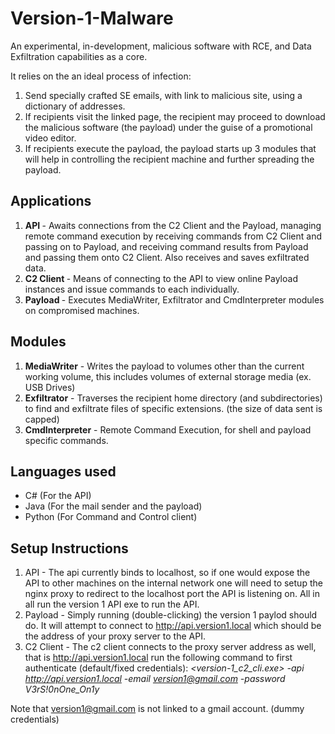 # Version-1-Malware
An experimental, in-development, malicious software with RCE, and Data Exfiltration capabilities as a core.

It relies on the an ideal process of infection:
1. Send specially crafted SE emails, with link to malicious site, using a dictionary of addresses.
2. If recipients visit the linked page, the recipient may proceed to download the malicious software (the payload) under the guise of a promotional video editor.
3. If recipients execute the payload, the payload starts up 3 modules that will help in controlling the recipient machine and further spreading the payload.

## Applications
1. <b> API </b> - Awaits connections from the C2 Client and the Payload, managing remote command execution by receiving commands from C2 Client and passing on to Payload, and receiving command results from Payload and passing them onto C2 Client. Also receives and saves exfiltrated data.
2. <b> C2 Client </b> - Means of connecting to the API to view online Payload instances and issue commands to each individually.
3. <b> Payload </b> - Executes MediaWriter, Exfiltrator and CmdInterpreter modules on compromised machines.


## Modules
1. <b>MediaWriter</b> - Writes the payload to volumes other than the current working volume, this includes volumes of external storage media (ex. USB Drives)
2. <b>Exfiltrator</b> - Traverses the recipient home directory (and subdirectories) to find and exfiltrate files of specific extensions. (the size of data sent is capped)
3. <b>CmdInterpreter</b> - Remote Command Execution, for shell and payload specific commands.


## Languages used
- C# (For the API)
- Java (For the mail sender and the payload)
- Python (For Command and Control client)

## Setup Instructions
1. API - The api currently binds to localhost, so if one would expose the API to other machines on the internal network one will need to setup the nginx proxy to redirect to the localhost port the API is listening on. All in all run the version 1 API exe to run the API.
2. Payload - Simply running (double-clicking) the version 1 paylod should do. It will attempt to connect to http://api.version1.local which should be the address of your proxy server to the API.
3. C2 Client - The c2 client connects to the proxy server address as well, that is http://api.version1.local run the following command to first authenticate (default/fixed credentials):
<i><version-1_c2_cli.exe> -api http://api.version1.local -email version1@gmail.com -password V3rS!0nOne_On1y</i>

Note that version1@gmail.com is not linked to a gmail account. (dummy credentials)

